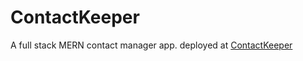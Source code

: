 # ContactKeeper

A full stack MERN contact manager app. deployed at [ContactKeeper](https://infinite-fortress-94736.herokuapp.com/)
